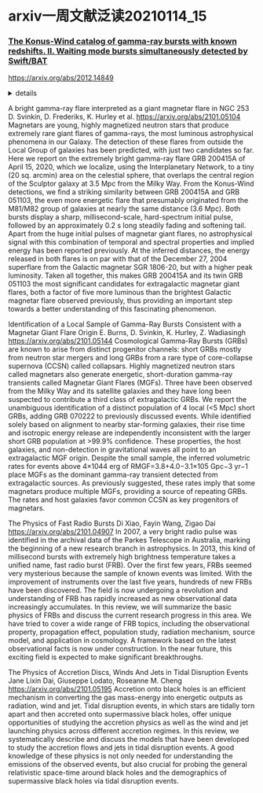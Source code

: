 # arxiv一周文献泛读20210114_15

### [The Konus-Wind catalog of gamma-ray bursts with known redshifts. II. Waiting mode bursts simultaneously detected by Swift/BAT](./2012.14849.pdf)

https://arxiv.org/abs/2012.14849

<details>
<summary>details</summary>

Authors: A. Tsvetkova, D. Frederiks, D. Svinkin, R. Aptekar, T. L. Cline, S. Golenetskii, K. Hurley, A. Lysenko, A. Ridnaia, M. Ulanov
Comments: Accepted for publication in ApJ; 41 pages, 5 figures, 7 tables. arXiv admin note: text overlap with arXiv:1710.08746

In the Second part of The Konus-Wind Catalog of Gamma-Ray Bursts with Known Redshifts (first part: Tsvetkova et al. 2017; T17), we present the results of a systematic study of gamma-ray bursts (GRBs) with reliable redshift estimates detected simultaneously by the Konus-Wind (KW) experiment (in the waiting mode) and by the Swift/BAT (BAT) telescope during the period from 2005 January to the end of 2018. By taking advantage of the high sensitivity of BAT and the wide spectral band of KW we were able to constrain the peak spectral energies, the broadband energy fluences, and the peak fluxes for the joint KW-BAT sample of 167 weak, relatively soft GRBs (including four short bursts). Based on the GRB redshifts, which span the range 0.04≤z≤9.4, we estimate the rest-frame, isotropic-equivalent energy, and peak luminosity. For 14 GRBs with reasonably constrained jet breaks, we provide the collimation-corrected values of the energetics. This work extends the sample of KW GRBs with known redshifts to 338 GRBs, the largest set of cosmological GRBs studied to date over a broad energy band. With the full KW sample, accounting for the instrumental bias, we explore GRB rest-frame properties, including hardness-intensity correlations, GRB luminosity evolution, luminosity and isotropic-energy functions, and the evolution of the GRB formation rate, which we find to be in general agreement with those reported in T17 and other previous studies. 

- 研究样本：2005年1月到2018年末期间，KW(waiting mode)和BAT(triggered mode)同时探测到的有可靠红移估计的GRBs
  - 将这样的样本扩充至338个
- 限制167个较弱且相对较软GRB（包括4个短暴）的peak spectral energies，broadband fluences(10 keV–10 MeV), 以及peak fluxes。
- 利用红移(跨度0.04≤z≤9.4)计算静系各项同性能量和峰值光度
- 对于14个有采样充分的jet break的GRB，研究了准直修正的能量
- 利用KW全样本(316个长暴)，研究了GRB静系下性质，包括hardness-intensity correlations, GRB luminosity evolution, luminosity and isotropic-energy functions, and the evolution of the GRB formation rate，这些与first part以及以往的研究相符

</details>

A bright gamma-ray flare interpreted as a giant magnetar flare in NGC 253
D. Svinkin, D. Frederiks, K. Hurley et al.
https://arxiv.org/abs/2101.05104
Magnetars are young, highly magnetized neutron stars that produce extremely rare giant flares of gamma-rays, the most luminous astrophysical phenomena in our Galaxy. The detection of these flares from outside the Local Group of galaxies has been predicted, with just two candidates so far. Here we report on the extremely bright gamma-ray flare GRB 200415A of April 15, 2020, which we localize, using the Interplanetary Network, to a tiny (20 sq. arcmin) area on the celestial sphere, that overlaps the central region of the Sculptor galaxy at 3.5 Mpc from the Milky Way. From the Konus-Wind detections, we find a striking similarity between GRB 200415A and GRB 051103, the even more energetic flare that presumably originated from the M81/M82 group of galaxies at nearly the same distance (3.6 Mpc). Both bursts display a sharp, millisecond-scale, hard-spectrum initial pulse, followed by an approximately 0.2 s long steadily fading and softening tail. Apart from the huge initial pulses of magnetar giant flares, no astrophysical signal with this combination of temporal and spectral properties and implied energy has been reported previously. At the inferred distances, the energy released in both flares is on par with that of the December 27, 2004 superflare from the Galactic magnetar SGR 1806-20, but with a higher peak luminosity. Taken all together, this makes GRB 200415A and its twin GRB 051103 the most significant candidates for extragalactic magnetar giant flares, both a factor of five more luminous than the brightest Galactic magnetar flare observed previously, thus providing an important step towards a better understanding of this fascinating phenomenon.

Identification of a Local Sample of Gamma-Ray Bursts Consistent with a Magnetar Giant Flare Origin
E. Burns, D. Svinkin, K. Hurley, Z. Wadiasingh
https://arxiv.org/abs/2101.05144
Cosmological Gamma-Ray Bursts (GRBs) are known to arise from distinct progenitor channels: short GRBs mostly from neutron star mergers and long GRBs from a rare type of core-collapse supernova (CCSN) called collapsars. Highly magnetized neutron stars called magnetars also generate energetic, short-duration gamma-ray transients called Magnetar Giant Flares (MGFs). Three have been observed from the Milky Way and its satellite galaxies and they have long been suspected to contribute a third class of extragalactic GRBs. We report the unambiguous identification of a distinct population of 4 local (<5 Mpc) short GRBs, adding GRB 070222 to previously discussed events. While identified solely based on alignment to nearby star-forming galaxies, their rise time and isotropic energy release are independently inconsistent with the larger short GRB population at >99.9% confidence. These properties, the host galaxies, and non-detection in gravitational waves all point to an extragalactic MGF origin. Despite the small sample, the inferred volumetric rates for events above 4×1044 erg of RMGF=3.8+4.0−3.1×105 Gpc−3 yr−1 place MGFs as the dominant gamma-ray transient detected from extragalactic sources. As previously suggested, these rates imply that some magnetars produce multiple MGFs, providing a source of repeating GRBs. The rates and host galaxies favor common CCSN as key progenitors of magnetars. 

The Physics of Fast Radio Bursts
Di Xiao, Fayin Wang, Zigao Dai
https://arxiv.org/abs/2101.04907
 In 2007, a very bright radio pulse was identified in the archival data of the Parkes Telescope in Australia, marking the beginning of a new research branch in astrophysics. In 2013, this kind of millisecond bursts with extremely high brightness temperature takes a unified name, fast radio burst (FRB). Over the first few years, FRBs seemed very mysterious because the sample of known events was limited. With the improvement of instruments over the last five years, hundreds of new FRBs have been discovered. The field is now undergoing a revolution and understanding of FRB has rapidly increased as new observational data increasingly accumulates. In this review, we will summarize the basic physics of FRBs and discuss the current research progress in this area. We have tried to cover a wide range of FRB topics, including the observational property, propagation effect, population study, radiation mechanism, source model, and application in cosmology. A framework based on the latest observational facts is now under construction. In the near future, this exciting field is expected to make significant breakthroughs. 


The Physics of Accretion Discs, Winds And Jets in Tidal Disruption Events
Jane Lixin Dai, Giuseppe Lodato, Roseanne M. Cheng
https://arxiv.org/abs/2101.05195
Accretion onto black holes is an efficient mechanism in converting the gas mass-energy into energetic outputs as radiation, wind and jet. Tidal disruption events, in which stars are tidally torn apart and then accreted onto supermassive black holes, offer unique opportunities of studying the accretion physics as well as the wind and jet launching physics across different accretion regimes. In this review, we systematically describe and discuss the models that have been developed to study the accretion flows and jets in tidal disruption events. A good knowledge of these physics is not only needed for understanding the emissions of the observed events, but also crucial for probing the general relativistic space-time around black holes and the demographics of supermassive black holes via tidal disruption events. 